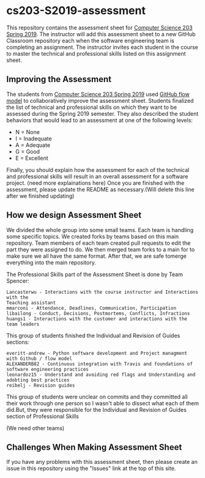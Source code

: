 # cs203-S2019-assessment

This repository contains the assessment sheet for [Computer Science 203 Spring
2019](https://www.gregorykapfhammer.com/teaching/cs203S2019/). The instructor
will add this assessment sheet to a new GitHub Classroom repository each when
the software engineering team is completing an assignment. The instructor
invites each student in the course to master the technical and professional
skills listed on this assignment sheet.

## Improving the Assessment

The students from [Computer Science 203 Spring
2019](https://www.gregorykapfhammer.com/teaching/cs203S2019/) used [GitHub flow
model](https://help.github.com/articles/github-flow/) to collaboratively improve
the assessment sheet. Students finalized the list of technical and
professional skills on which they want to be assessed during the Spring 2019
semester. They also described the student behaviors that would lead to an
assessment at one of the following levels:

* N = None
* I = Inadequate
* A = Adequate
* G = Good
* E = Excellent

Finally, you should explain how the assessment for each of the technical and
professional skills will result in an overall assessment for a software project.
(need more explainations here)
Once you are finished with the assessment, please update the README as
necessary.(Will delete this line after we finished updating)

## How we design Assessment Sheet

We divided the whole group into some small teams. Each team is handling some specific
topics. We created forks by teams based on this main repository. Team members of
each team created pull requests to edit the part they were assigned to do. We
then merged team forks to a main for to make sure we all have the same format.
After that, we are safe tomerge everything into the main repository.

The Professional Skills part of the Assessment Sheet is done by Team Spencer:

```
Lancasterwu - Interactions with the course instructor and Interactions with the
Teaching assistant
mmarconi - Attendance, Deadlines, Communication, Participation
libailong - Conduct, Decisions, Postmortems, Conflicts, Infractions
huangs1 - Interactions with the customer and interactions with the team leaders
```

This group of students finished the Individual and Revision of Guides sections:

```
everitt-andrew - Python software development and Project managment with Github / flow model
ALEXANDERB82 - Continuous integration with Travis and foundations of software engineering practices
leonardoz15 - Understand and avoiding red flags and Understanding and adobting best practices
reibelj - Revision guides
```

This group of students were unclear on commits and they committed all their
work through one person so I wasn't able to dissect what each of them did.But,
they were responsible for the Individual and Revision of Guides section of
Professional Skills

(We need other teams)

## Challenges When Making Assessment Sheet

If you have any problems with this assessment sheet, then please create an
issue in this repository using the "Issues" link at the top of this site.
